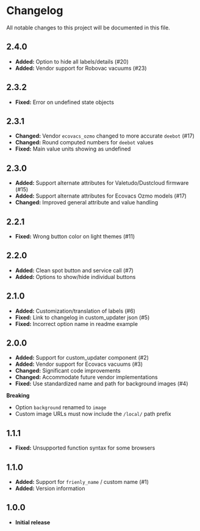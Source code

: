 # Changelog
All notable changes to this project will be documented in this file.

## 2.4.0

- **Added:** Option to hide all labels/details (#20)
- **Added:** Vendor support for Robovac vacuums (#23)

## 2.3.2

- **Fixed:** Error on undefined state objects

## 2.3.1

- **Changed:** Vendor `ecovacs_ozmo` changed to more accurate `deebot` (#17)
- **Changed:** Round computed numbers for `deebot` values
- **Fixed:** Main value units showing as undefined

## 2.3.0

- **Added:** Support alternate attributes for Valetudo/Dustcloud firmware (#15)
- **Added:** Support alternate attributes for Ecovacs Ozmo models (#17)
- **Changed:** Improved general attribute and value handling

## 2.2.1

- **Fixed:** Wrong button color on light themes (#11)

## 2.2.0

- **Added:** Clean spot button and service call (#7)
- **Added:** Options to show/hide individual buttons

## 2.1.0

- **Added:** Customization/translation of labels (#6)
- **Fixed:** Link to changelog in custom_updater json (#5)
- **Fixed:** Incorrect option name in readme example

## 2.0.0

- **Added:** Support for custom_updater component (#2)
- **Added:** Vendor support for Ecovacs vacuums (#3)
- **Changed:** Significant code improvements
- **Changed:** Accommodate future vendor implementations
- **Fixed:** Use standardized name and path for background images (#4)

**Breaking**
- Option `background` renamed to `image`
- Custom image URLs must now include the `/local/` path prefix

## 1.1.1

- **Fixed:** Unsupported function syntax for some browsers

## 1.1.0

- **Added:** Support for `frienly_name` / custom name (#1)
- **Added:** Version information

## 1.0.0

- **Initial release**
